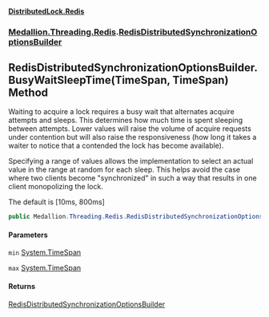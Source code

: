 #### [DistributedLock.Redis](README.md 'README')
### [Medallion.Threading.Redis](Medallion.Threading.Redis.md 'Medallion.Threading.Redis').[RedisDistributedSynchronizationOptionsBuilder](RedisDistributedSynchronizationOptionsBuilder.md 'Medallion.Threading.Redis.RedisDistributedSynchronizationOptionsBuilder')

## RedisDistributedSynchronizationOptionsBuilder.BusyWaitSleepTime(TimeSpan, TimeSpan) Method

Waiting to acquire a lock requires a busy wait that alternates acquire attempts and sleeps.
This determines how much time is spent sleeping between attempts. Lower values will raise the
volume of acquire requests under contention but will also raise the responsiveness (how long
it takes a waiter to notice that a contended the lock has become available).

Specifying a range of values allows the implementation to select an actual value in the range 
at random for each sleep. This helps avoid the case where two clients become "synchronized"
in such a way that results in one client monopolizing the lock.

The default is [10ms, 800ms]

```csharp
public Medallion.Threading.Redis.RedisDistributedSynchronizationOptionsBuilder BusyWaitSleepTime(System.TimeSpan min, System.TimeSpan max);
```
#### Parameters

<a name='Medallion.Threading.Redis.RedisDistributedSynchronizationOptionsBuilder.BusyWaitSleepTime(System.TimeSpan,System.TimeSpan).min'></a>

`min` [System.TimeSpan](https://docs.microsoft.com/en-us/dotnet/api/System.TimeSpan 'System.TimeSpan')

<a name='Medallion.Threading.Redis.RedisDistributedSynchronizationOptionsBuilder.BusyWaitSleepTime(System.TimeSpan,System.TimeSpan).max'></a>

`max` [System.TimeSpan](https://docs.microsoft.com/en-us/dotnet/api/System.TimeSpan 'System.TimeSpan')

#### Returns
[RedisDistributedSynchronizationOptionsBuilder](RedisDistributedSynchronizationOptionsBuilder.md 'Medallion.Threading.Redis.RedisDistributedSynchronizationOptionsBuilder')